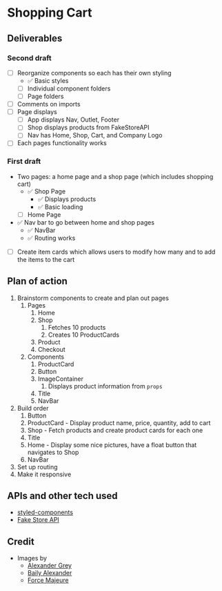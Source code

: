 # Shopping Cart

## Deliverables

### Second draft

- [ ] Reorganize components so each has their own styling
    - ✅ Basic styles
    - [ ] Individual component folders
    - [ ] Page folders
- [ ] Comments on imports
- [ ] Page displays
    - [ ] App displays Nav, Outlet, Footer
    - [ ] Shop displays products from FakeStoreAPI
    - [ ] Nav has Home, Shop, Cart, and Company Logo
- [ ] Each pages functionality works

### First draft
- Two pages: a home page and a shop page (which includes shopping cart)
    - ✅ Shop Page
        - ✅ Displays products
        - ✅ Basic loading
    - [ ] Home Page
- ✅ Nav bar to go between home and shop pages
    - ✅ NavBar
    - ✅ Routing works
- [ ] Create item cards which allows users to modify how many and to add the items to the cart

## Plan of action

1. Brainstorm components to create and plan out pages 
    1. Pages 
        1. Home 
        2. Shop
            1. Fetches 10 products
            2. Creates 10 ProductCards
        3. Product
        4. Checkout
    2. Components
        1. ProductCard
        2. Button
        3. ImageContainer
            1. Displays product information from `props`
        4. Title
        5. NavBar
2. Build order
    1. Button
    2. ProductCard - Display product name, price, quantity, add to cart
    3. Shop - Fetch products and create product cards for each one
    4. Title
    5. Home - Display some nice pictures, have a float button that navigates to Shop
    6. NavBar
3. Set up routing
4. Make it responsive

## APIs and other tech used

- [styled-components](https://styled-components.com/)
- [Fake Store API](https://fakestoreapi.com/)

## Credit

- Images by 
    - [Alexander Grey](https://unsplash.com/@sharonmccutcheon)
    - [Baily Alexander](https://unsplash.com/@baileyal3xander)
    - [Force Majeure](https://unsplash.com/@forcemajeure)

